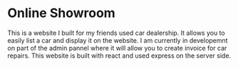 # Online Showroom
This is a website I built for my friends used car dealership. It allows you to easily list a car and display it on the website. I am currently in developemnt on part of the admin pannel where it will allow you to create invoice for car repairs. This website is built with react and used express on the server side.
